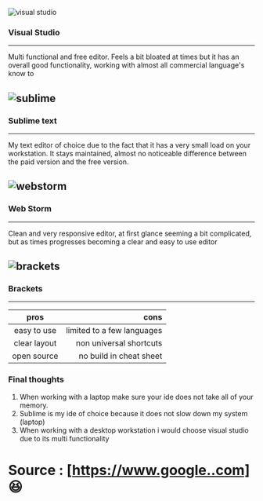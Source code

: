 ![visual studio](http://www.codestring.co.uk/site/wp-content/uploads/2016/07/VisualStudio.png)

### Visual Studio 
---
Multi functional and  free editor.
Feels a bit bloated at times but it has an overall good functionality, 
working with almost all commercial language's know to 

![sublime](http://icons.iconarchive.com/icons/bokehlicia/pacifica/256/sublime-text-icon.png) 
---
### Sublime text
---
My text editor of choice due to the fact that it has a very small load on your workstation.
It stays maintained,
almost no noticeable difference between the paid version and the free version.

![webstorm](https://icon-icons.com/icons2/1381/PNG/512/webstorm_93692.png)
---
### Web Storm
---
Clean and very responsive editor, at first glance seeming a bit complicated, but as times progresses becoming a clear and easy to use editor

![brackets](http://icons.iconarchive.com/icons/bokehlicia/alike/256/brackets-icon.png)
---
### Brackets
---

 | pros | cons |
|:--------:| -------------:|
| easy to use | limited to a few languages
clear layout | non universal shortcuts
open source | no build in cheat sheet 

### Final thoughts
 
 1. When working with a laptop make sure your ide does not take all of your memory.
 2. Sublime is my ide of choice because it does not slow down my system (laptop)
 3. When working with a desktop workstation i would choose visual studio due to its multi functionality
 
 # Source : [https://www.google..com] :laughing:
 

 

